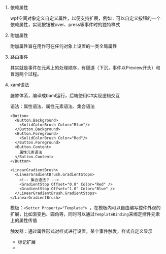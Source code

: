 1. 依赖属性

   wpf空间对象定义自定义属性，以便支持扩展，例如：可以自定义按钮的一个依赖属性，实现按钮被over、press等事件时的独特样式

2. 附加属性

   附加属性旨在用作可在任何对象上设置的一类全局属性

3. 路由事件

   其实就是事件在元素上的处理顺序，有隧道（下沉，事件以Preview开头）和冒泡两个过程。

4. xaml语法

   臃肿体系，编译成baml运行，后端使用C#实现逻辑交互

   语法：属性语法、属性元素语法、集合语法

   ```xaml
   <Button>
     <Button.Background>
       <SolidColorBrush Color="Blue"/>
     </Button.Background>
     <Button.Foreground>
       <SolidColorBrush Color="Red"/>
     </Button.Foreground>
     <Button.Content>
       属性元素语法
     </Button.Content>
   </Button>
   ```

   

   ```xaml
   <LinearGradientBrush>
     <LinearGradientBrush.GradientStops>
       <!-- 集合语法？ -->
       <GradientStop Offset="0.0" Color="Red" />
       <GradientStop Offset="1.0" Color="Blue" />
     </LinearGradientBrush.GradientStops>
   </LinearGradientBrush>
   ```

   模板：` <Setter Property="Template">  `，在模板内可以自由编写控件外观的扩展，比如渐变色、圆角等，同时可以通过`TemplateBinding`来绑定控件元素上的属性传值

   触发器：通过属性形式对样式进行设置，某个事件触发，样式自定义显示

   - 标记扩展
   - 

